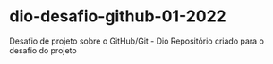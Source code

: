 # dio-desafio-github-01-2022
Desafio de projeto sobre o GitHub/Git - Dio
Repositório criado para o desafio do projeto
